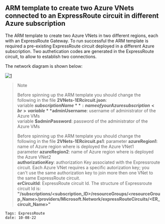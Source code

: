 <properties
pageTitle= 'ARM template to create 2 Azure VNets connected to an ExpressRoute circuit in different Azure subscription'
description= "ARM template to create 2 VNets connected to an ExpressRoute circuit in different Azure subscription"
documentationcenter: github
services="ExpressRoute"
documentationCenter="na"
authors="fabferri"
editor=""/>

<tags
   ms.service="configuration-Example-Azure"
   ms.devlang="na"
   ms.topic="article"
   ms.tgt_pltfrm="na"
   ms.workload="ExpressRoute"
   ms.date="29/09/2019"
   ms.author="fabferri" />

## ARM template to create two Azure VNets connected to an ExpressRoute circuit in different Azure subscription
The ARM template to create two Azure VNets in two different regions, each with an ExpressRoute Gateway. 
To run successful the ARM template is required a pre-existing ExpressRoute circuit deployed in a different Azure subscription. Two authetication codes are generated in the ExpressRoute circuit, to allow to establish two connections.

The network diagram is shown below:

[![1]][1]


> > [!NOTE]
> Before spinning up the ARM template you should change the following in the file **2VNets-1ERcircuit.json**: <br>
> variable **$subscriptionName**:  name of your Azure subscription  <br>
> variable **$adminUsername**: username of administrator of the Azure VMs <br>
> variable **$adminPassword**: password of the administrator of the Azure VMs <br>
>
> 
> Before spinning up the ARM template you should change the following in the file **2VNets-1ERcircuit.ps1**: <vr>
> parameter **azureRegion1**:  name of Azure region where is deployed the Azure VNet1 <br>
> parameter **azureRegion2**:  name of Azure region where is deployed the Azure VNet2 <br>
> **authorizationKey**:  authorization Key associated with the Expressroute circuit. Each Azure VNet requires a specific autorization key; you can't use the same authorization key to join more then one VNet to the same ExpressRoute circuit. <br>
> **erCircuitId**: ExpressRoute circuit Id. The structure of Expressroute circuit Id is: **"/subscriptions/<subscription_ID>/resourceGroups/<resourceGroup_Name>/providers/Microsoft.Network/expressRouteCircuits/<ER_circuit_Name>"**
> 


`Tags: ExpressRoute`<br>
`date: 10-08-22`

<!--Image References-->
[1]: ./media/network-diagram.png "network diagram"
<!--Link References-->

